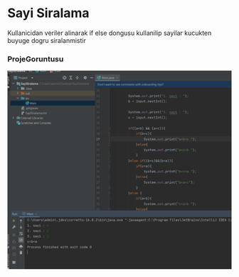 # Sayi Siralama
Kullanicidan veriler alinarak if else dongusu kullanilip sayilar kucukten buyuge dogru siralanmistir

### ProjeGoruntusu

![](sayisiralama.png)